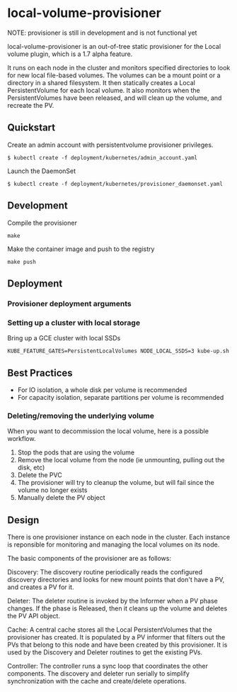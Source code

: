 # local-volume-provisioner

NOTE: provisioner is still in development and is not functional yet

local-volume-provisioner is an out-of-tree static provisioner for the Local volume plugin, which is a 1.7 alpha feature.

It runs on each node in the cluster and monitors specified directories to look for new local file-based volumes.  The volumes can be a mount point or a directory in a shared filesystem.  It then statically creates a Local PersistentVolume for each local volume.  It also monitors when the PersistentVolumes have been released, and will clean up the volume, and recreate the PV.


## Quickstart
Create an admin account with persistentvolume provisioner privileges.
``` console
$ kubectl create -f deployment/kubernetes/admin_account.yaml
```

Launch the DaemonSet
``` console
$ kubectl create -f deployment/kubernetes/provisioner_daemonset.yaml
```

## Development
Compile the provisioner
``` console
make
```

Make the container image and push to the registry
``` console
make push
```

## Deployment
### Provisioner deployment arguments


### Setting up a cluster with local storage
Bring up a GCE cluster with local SSDs
``` console
KUBE_FEATURE_GATES=PersistentLocalVolumes NODE_LOCAL_SSDS=3 kube-up.sh
```

## Best Practices
* For IO isolation, a whole disk per volume is recommended
* For capacity isolation, separate partitions per volume is recommended

### Deleting/removing the underlying volume
When you want to decommission the local volume, here is a possible workflow.
1. Stop the pods that are using the volume
2. Remove the local volume from the node (ie unmounting, pulling out the disk, etc)
3. Delete the PVC
4. The provisioner will try to cleanup the volume, but will fail since the volume no longer exists
5. Manually delete the PV object

## Design
There is one provisioner instance on each node in the cluster.  Each instance is reponsible for monitoring and managing the local volumes on its node.

The basic components of the provisioner are as follows:

Discovery: The discovery routine periodically reads the configured discovery directories and looks for new mount points that don't have a PV, and creates a PV for it.  

Deleter: The deleter routine is invoked by the Informer when a PV phase changes.  If the phase is Released, then it cleans up the volume and deletes the PV API object.  

Cache: A central cache stores all the Local PersistentVolumes that the provisioner has created.  It is populated by a PV informer that filters out the PVs that belong to this node and have been created by this provisioner.  It is used by the Discovery and Deleter routines to get the existing PVs.

Controller: The controller runs a sync loop that coordinates the other components.  The discovery and deleter run serially to simplify synchronization with the cache and create/delete operations.
